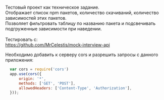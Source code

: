 Тестовый проект как техническое задание.
<br/>
Отображает список npm пакетов, количество скачиваний, количество зависимостей этих пакетов.
<br/>
Позволяет фильтровать таблицу по названию пакета и подсвечивать подгруженные зависимости при наведении.
<br/>
<br/>
Тестировать с: 
<br/>
https://github.com/MrCelestis/mock-interview-api  

Необходимо добавить к серверу cors и разрешить запросы с данного приложения:
```js
  var cors = require('cors')
  app.use(cors({
      origin: '*',
      methods: ['GET', 'POST'], 
      allowedHeaders: ['Content-Type', 'Authorization'], 
  }));
```
